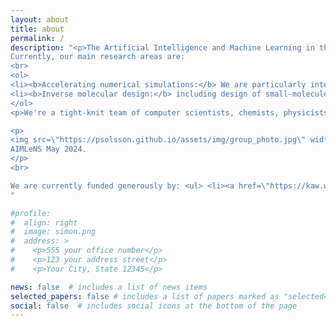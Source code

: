 ```yaml
---
layout: about
title: about
permalink: /
description: "<p>The Artificial Intelligence and Machine Learning in the Natural Sciences (AIMLeNS), based at the Data Science and AI division of the Computer Science and Engineering department at Chalmers University of Technology, Gothenburg, Sweden. <br> In the AIMLeNS lab, we are broadly interested in the interface of AI and Machine learning to the Natural Sciences.</p>
Currently, our main research areas are: 
<br> 
<ol> 
<li><b>Accelerating numerical simulations:</b> We are particularly interested in molecular simulations.</li> 
<li><b>Inverse molecular design:</b> including design of small-molecule therapeutics, biologics, vaccines, and antibodies.</li> 
</ol>
<p>We're a tight-knit team of computer scientists, chemists, physicists, and mathematicians working collaboratively. Our focus is on developing practical methods that blend traditional disciplines with modern machine learning and AI technologies to effectively address large-scale problems.</p>

<p>
<img src=\"https://psolsson.github.io/assets/img/group_photo.jpg\" width=45%><br>
AIMLeNS May 2024.
</p>
<br>

We are currently funded generously by: <ul> <li><a href=\"https://kaw.wallenberg.org/en\">Knut and Alice Wallenberg foundation project grant</a></li> <li><a href=\"https://wasp-sweden.org/\">Wallenberg Autonomous Systems Program (WASP)</a></li> <li> <a href=\"https://www.scilifelab.se/data-driven/\"> Data-Driven Life Sciences (DDLS)</a></li> <li><a href=\"https://www.chalmers.se/en/centres/wacqt/\"> Wallenberg Centre for Quantum Technology (WACQT)</a></li> <li><a href=\"https://www.astrazeneca.com/\"> AstraZeneca AB</a></li> </ul>
"

#profile:
#  align: right
#  image: simon.png
#  address: >
#    <p>555 your office number</p>
#    <p>123 your address street</p>
#    <p>Your City, State 12345</p>

news: false  # includes a list of news items
selected_papers: false # includes a list of papers marked as "selected={true}"
social: false  # includes social icons at the bottom of the page
---
```



